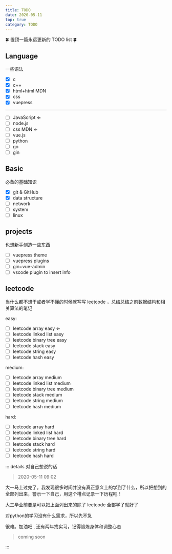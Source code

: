 ```yaml
---
title: TODO
date: 2020-05-11
top: true
category: TODO
---
```


<!--置顶文章的链接不应该显示时间戳-->

🍀 置顶一篇永远更新的 TODO list 🍀

## Language

一些语法

- [x] c 
- [x] c++
- [x] html+html MDN
- [x] css
- [x] vuepress

***

- [ ] JavaScript $\Leftarrow$
- [ ] node.js
- [ ] css MDN  $\Leftarrow$
- [ ] vue.js
- [ ] python
- [ ] go
- [ ] gin

## Basic

必备的基础知识

- [x] git & GitHub
- [x] data structure
- [ ] network
- [ ] system
- [ ] linux

## projects

也想新手创造一些东西

- [ ] vuepress theme
- [ ] vuepress plugins
- [ ] gin+vue-admin
- [ ] vscode plugin to insert info

## leetcode

当什么都不想干或者学不懂的时候就写写 leetcode ，总结总结之前数据结构和相关算法的笔记

easy:

- [ ] leetcode array easy   $\Leftarrow$
- [ ] leetcode linked list easy
- [ ] leetcode binary tree easy
- [ ] leetcode stack easy
- [ ] leetcode string easy 
- [ ] leetcode hash easy

medium:

- [ ] leetcode array medium
- [ ] leetcode linked list medium
- [ ] leetcode binary tree medium
- [ ] leetcode stack medium
- [ ] leetcode string medium 
- [ ] leetcode hash medium

hard:

- [ ] leetcode array hard
- [ ] leetcode linked list hard
- [ ] leetcode binary tree hard
- [ ] leetcode stack hard
- [ ] leetcode string hard 
- [ ] leetcode hash hard

::: details 对自己想说的话

> 2020-05-11 09:02

大一马上过完了。我发现很多时间并没有真正意义上的学到了什么，所以把想到的全部列出来，警示一下自己，用这个槽点记录一下历程吧 !

大三毕业前要是可以把上面列出来的除了 leetcode 全部学了就好了

对python的学习没有什么需求，所以先不急

很难。加油吧 , 还有两年找实习，记得锻炼身体和调整心态

> coming soon

:::